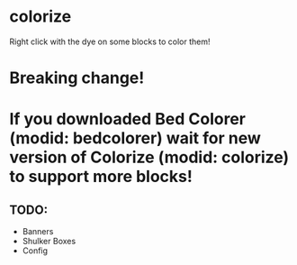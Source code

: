 # colorize
Right click with the dye on some blocks to color them!

# Breaking change!

# If you downloaded Bed Colorer (modid: bedcolorer) wait for new version of Colorize (modid: colorize) to support more blocks!

## TODO:
- Banners
- Shulker Boxes
- Config
